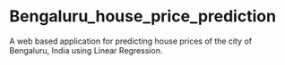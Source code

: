 # Bengaluru_house_price_prediction
A web based application for predicting house prices of the city of Bengaluru, India using Linear Regression.
